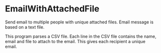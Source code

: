 # EmailWithAttachedFile
Send email to multiple people with unique attached files.  Email message is based on a text file.

This program parses a CSV file. Each line in the CSV file contains the name, email and file to attach to the email.  This gives each recipient a unique email.
